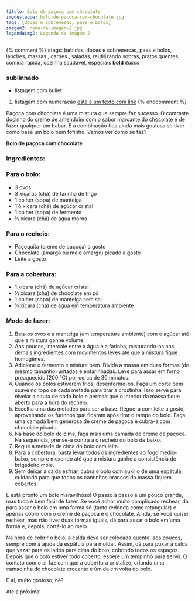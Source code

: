 ```yaml
---
titulo: Bolo de paçoca com chocolate
imgdestaque: bolo-de-pacoca-com-chocolate.jpg
tags: [doces e sobremesas, paes e bolos]
imagem2: nome-da-imagem-2.jpg
legendaimg2: Legenda da imagem 2
---
```

{% comment %}
#tags: bebidas, doces e sobremesas, paes e bolos, lanches, massas , carnes , saladas, reutilizando sobras, pratos quentes, comida rapida, cozinha saudavel, especiais
**bold**
*italico*
### sublinhado
* listagem com bullet
1. listagem com numeração
[este é um texto com link](https://www.enderecodolink.com)
{% endcomment %}

Paçoca com chocolate é uma mistura que sempre faz sucesso. O contraste docinho do creme de amendoim com o sabor marcante do chocolate é de fazer qualquer um babar. E a combinação fica ainda mais gostosa se tiver como base um bolo bem fofinho. Vamos ver como se faz?

**Bolo de paçoca com chocolate**

### Ingredientes:

### Para o bolo:

* 3 ovos
* 3 xícaras (chá) de farinha de trigo
* 1 colher (sopa) de manteiga
* 1½ xícara (chá) de açúcar cristal
* 1 colher (sopa) de fermento
* ½ xícara (chá) de água morna

### Para o recheio:

* Paçoquita (creme de paçoca) a gosto
* Chocolate (amargo ou meio amargo) picado a gosto
* Leite a gosto

### Para a cobertura:

* 1 xícara (chá) de açúcar cristal 
* ½ xícara (chá) de chocolate em pó
* 1 colher (sopa) de manteiga sem sal
* ¼ xícara (chá) de água em temperatura ambiente

### Modo de fazer:

1. Bata os ovos e a manteiga (em temperatura ambiente) com o açúcar até que a mistura ganhe volume.
2. Aos poucos, intercale entre a água e a farinha, misturando-as aos demais ingredientes com movimentos leves até que a mistura fique homogênea.
3. Adicione o fermento e misture bem. Divida a massa em duas formas (de mesmo tamanho) untadas e enfarinhadas. Leve para assar em forno preaquecido (200 °C) por cerca de 30 minutos.
4. Quando os bolos estiverem frios, desenforme-os. Faça um corte bem suave no topo de cada metade para tirar a crostinha. Isso serve para nivelar a altura de cada bolo e permitir que o interior da massa fique aberto para a hora do recheio. 
5. Escolha uma das metades para ser a base. Regue-a com leite a gosto, aproveitando os furinhos que ficaram após tirar o tampo do bolo. Faça uma camada bem generosa de creme de paçoca e cubra-a com chocolate picado.
6. Na base do bolo de cima, faça mais uma camada de creme de paçoca. Na sequência, prense-a contra a o recheio do bolo de baixo.
7. Regue a metade de cima do bolo com leite.
8. Para a cobertura, basta levar todos os ingredientes ao fogo médio-baixo, sempre mexendo até que a mistura ganhe a consistência de brigadeiro mole.
9. Sem deixar a calda esfriar, cubra o bolo com auxílio de uma espátula, cuidando para que todos os cantinhos brancos da massa fiquem cobertos.

E está pronto um bolo maravilhoso! O passo a passo é um pouco grande, mas tudo é bem fácil de fazer. Se você achar muito complicado rechear, dá para assar o bolo em uma forma só (tanto redonda como retangular) e apenas cobrir com o creme de paçoca e o chocolate. Ainda, se você quiser rechear, mas não tiver duas formas iguais, dá para assar o bolo em uma forma e, depois, cortá-lo ao meio. 

Na hora de cobrir o bolo, a calda deve ser colocada quente, aos poucos, sempre com a ajuda da espátula para moldar. Assim, dá para puxar a calda que vazar para os lados para cima do bolo, cobrindo todos os espaços. Depois que o bolo estiver todo coberto, espere um tempinho para servir. O contato com o ar faz com que a cobertura cristalize, criando uma camadinha de chocolate crocante e úmida em volta do bolo.

E aí, muito gostoso, né?

Até a próxima! 
